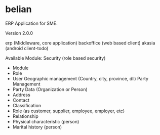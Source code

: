 # belian
ERP Application for SME.

Version 2.0.0

erp (Middleware, core application)
backoffice (web based client)
akasia (android client-todo)

Available Module:
Security (role based security)
- Module
- Role
- User
Geographic management (Country, city, province, dll) 
Party Management
- Party Data (Organization or Person)
- Address
- Contact
- Classification
- Role (as customer, supplier, employee, employer, etc)
- Relationship
- Physical characteristic (person)
- Marital history (person)

